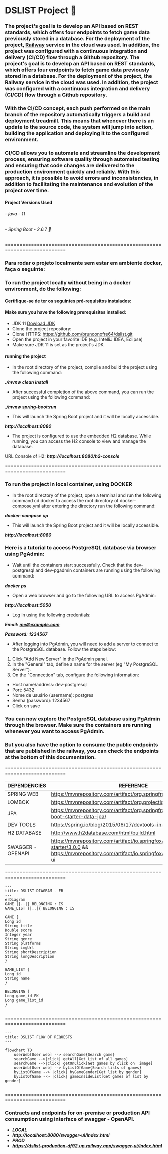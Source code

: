 # DSLIST Project 🍃

### The project's goal is to develop an API based on REST standards, which offers four endpoints to fetch game data previously stored in a database. For the deployment of the project, [Railway](https://railway.app) service in the cloud was used. In addition, the project was configured with a continuous integration and delivery (CI/CD) flow through a Github repository. The project's goal is to develop an API based on REST standards, which offers four endpoints to fetch game data previously stored in a database. For the deployment of the project, the Railway service in the cloud was used. In addition, the project was configured with a continuous integration and delivery (CI/CD) flow through a Github repository.
### With the CI/CD concept, each push performed on the main branch of the repository automatically triggers a build and deployment treadmill. This means that whenever there is an update to the source code, the system will jump into action, building the application and deploying it to the configured environment.
### CI/CD allows you to automate and streamline the development process, ensuring software quality through automated testing and ensuring that code changes are delivered to the production environment quickly and reliably. With this approach, it is possible to avoid errors and inconsistencies, in addition to facilitating the maintenance and evolution of the project over time.




#### Project Versions Used
###### - java - 11
###### - Spring Boot - 2.6.7 🍃

===========================================================================

### Para rodar o projeto localmente sem estar em ambiente docker, faça o seguinte:
### To run the project locally without being in a docker environment, do the following:

#### Certifique-se de ter os seguintes pré-requisitos instalados:
#### Make sure you have the following prerequisites installed:


* JDK 11 [Dowload JDK](https://www.oracle.com/java/technologies/downloads/#java11)
* Clone the project repository:
* Clone HTTPS: https://github.com/brunoonofre64/dslist.git
* Open the project in your favorite IDE (e.g. IntelliJ IDEA, Eclipse)
* Make sure JDK 11 is set as the project's JDK

####  running the project
*  In the root directory of the project, compile and build the project using the following command:

*****./mvnw clean install*****

* After successful completion of the above command, you can run the project using the following command:

*****./mvnw spring-boot:run*****

* This will launch the Spring Boot project and it will be locally accessible.

*****http://localhost:8080*****

* The project is configured to use the embedded H2 database. While running, you can access the H2 console to view and manage the database.

URL Console of H2: *****http://localhost:8080/h2-console*****

===========================================================================

### To run the project in local container, using DOCKER

* In the root directory of the project, open a terminal and run the following command cd docker to access the root directory of docker-compose.yml after entering the directory run the following command:

*****docker-compose***** *****up*****

* This will launch the Spring Boot project and it will be locally accessible.

*****http://localhost:8080*****

### Here is a tutorial to access PostgreSQL database via browser using PgAdmin:

* Wait until the containers start successfully. Check that the dev-postgresql and dev-pgadmin containers are running using the following command:

*****docker***** *****ps*****

* Open a web browser and go to the following URL to access PgAdmin:

*****http://localhost:5050*****

* Log in using the following credentials:

*****Email:***** *****me@example.com*****

*****Password:***** *****1234567*****

* After logging into PgAdmin, you will need to add a server to connect to the PostgreSQL database. Follow the steps below:

1. Click "Add New Server" in the PgAdmin panel.
2. In the "General" tab, define a name for the server (eg "My PostgreSQL Server").
3. On the "Connection" tab, configure the following information:

* Host name/address: dev-postgresql
* Port: 5432
* Nome de usuário (username): postgres
* Senha (password): 1234567
* Click on save

### You can now explore the PostgreSQL database using PgAdmin through the browser. Make sure the containers are running whenever you want to access PgAdmin.

### But you also have the option to consume the public endpoints that are published in the railway, you can check the endpoints at the bottom of this documentation.

===========================================================================

DEPENDENCIES | REFERENCE
------------ | ---------------
SPRING WEB | https://mvnrepository.com/artifact/org.springframework/spring-web/
LOMBOK | https://mvnrepository.com/artifact/org.projectlombok/lombok/
JPA | https://mvnrepository.com/artifact/org.springframework.boot/spring-boot-starter-data-jpa/
DEV TOOLS | https://spring.io/blog/2015/06/17/devtools-in-spring-boot-1-3
H2 DATABASE | http://www.h2database.com/html/build.html
SWAGGER - OPENAPI | https://mvnrepository.com/artifact/io.springfox/springfox-boot-starter/3.0.0 && https://mvnrepository.com/artifact/io.springfox/springfox-swagger-ui

===========================================================================




```````mermaid
---
title: DSLIST DIAGRAM - ER 
---
erDiagram
GAME ||..|{ BELONGING : IS
GAME_LIST }|..|{ BELONGING : IS

GAME {
Long id
String title
Double score
Integer year
String genre
String platforms
String imgUrl
String shortDescription
String longDescription
}

GAME_LIST {
Long id
String name
}

BELONGING {
Long game_id FK
Long game_list_id
}


````````
===========================================================================


````mermaid
---
title: DSLIST FLOW OF REQUESTS 
---

flowchart TD
    userWeb[User web] --> searchGame{Search game}
    searchGame -->|click| getAll[Get List of all games]
    searchGame -->|click| getOnClick[Get games by click on  image]
    userWeb[User web] --> byListOfGame{Search lists of games}
    byListOfGame --> |click| byGameGender[Get list by gender]
    byListOfGame --> |click| gameInsideList[Get games of list by gender]
    

````

===========================================================================




### Contracts and endpoints for on-premise or production API consumption using interface of swagger - OpenAPI.

* *****LOCAL*****
* *****http://localhost:8080/swagger-ui/index.html*****
* *****PROD*****
* *****https://dslist-production-df92.up.railway.app/swagger-ui/index.html*****



